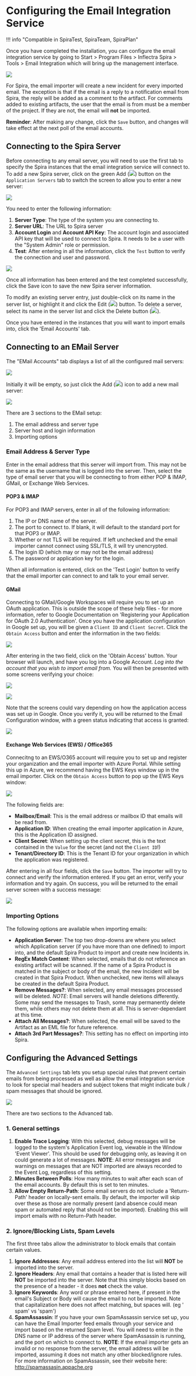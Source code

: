 # Configuring the Email Integration Service
!!! info "Compatible in SpiraTest, SpiraTeam, SpiraPlan"

Once you have completed the installation, you can configure the email integration service by going to Start > Program Files > Inflectra Spira > Tools > Email Integration which will bring up the management interface.

![](img/configure_12.png)

For Spira, the email importer will create a new incident for every imported email. The exception is that if the email is a reply to a notification email from Spira, the reply will be added as a comment to the artifact. For comments added to existing artifacts, the user that the email is from must be a member of the project. If they are not, the email will **not** be imported.

**Reminder**: After making any change, click the `Save` button, and changes will take effect at the next poll of the email accounts.

## Connecting to the Spira Server
Before connecting to any email server, you will need to use the first tab to specify the Spira instances that the email integration service will connect to. To add a new Spira server, click on the green Add (![](img/ico_add.png)) button on the `Application Servers` tab to switch the screen to allow you to enter a new server:

![](img/configure_1.png)

You need to enter the following information:

1. **Server Type**: The type of the system you are connecting to.
2. **Server URL**: The URL to Spira server
3. **Account Login** and **Account API Key**: The account login and associated API key that will be used to connect to Spira. It needs to be a user with the "System Admin" role or permission. 
4. **Test**: After entering in all the information, click the `Test` button to verify the connection and user and password.

![](img/configure_2.png)

Once all information has been entered and the test completed successfully, click the Save icon to save the new Spira server information.

To modify an existing server entry, just double-click on its name in the server list, or highlight it and click the Edit (![](img/ico_edit.png)) button. To delete a server, select its name in the server list and click the Delete button (![](img/ico_delete.png)).

Once you have entered in the instances that you will want to import emails into, click the 'Email Accounts' tab.

## Connecting to an EMail Server

The "EMail Accounts" tab displays a list of all the configured mail servers:

![](img/configure_3.png)

Initially it will be empty, so just click the Add (![](img/ico_add.png)) icon to add a new mail server:

![](img/configure_4.png)

There are 3 sections to the EMail setup:

1. The email address and server type
1. Server host and login information
1. Importing options

### Email Address & Server Type
Enter in the email address that this server will import from. This may not be the same as the username that is logged into the server. Then, select the type of email server that you will be connecting to from either POP & IMAP, GMail, or Exchange Web Services.

#### POP3 & IMAP
For POP3 and IMAP servers, enter in all of the following information:

1. The IP or DNS name of the server.
1. The port to connect to. If blank, it will default to the standard port for that POP3 or IMAP.
1. Whether or not TLS will be required. If left unchecked and the email importer cannot connect using SSL/TLS, it will try unencrypted.
1. The login ID (which may or may not be the email address)
1. The password or application key for the login.

When all information is entered, click on the 'Test Login' button to verify that the email importer can connect to and talk to your email server.

#### GMail
Connecting to GMail/Google Workspaces will require you to set up an OAuth application. This is outside the scope of these help files - for more information, refer to Google Documentation on 'Registering your Application for OAuth 2.0 Authentication'. Once you have the application configuration in Google set up, you will be given a `Client ID` and `Client Secret`. Click the `Obtain Access` button and enter the information in the two fields:

![](img/configure_5.png)

After entering in the two field, click on the 'Obtain Access' button. Your browser will launch, and have you log into a Google Account. _Log into the account that you wish to import email from._ You will then be presented with some screens verifying your choice:

![](img/configure_6.png)

![](img/configure_7.png)

Note that the screens could vary depending on how the application access was set up in Google. Once you verify it, you will be returned to the Email Configuration window, with a green status indicating that access is granted:

![](img/configure_8.png)

#### Exchange Web Services (EWS) / Office365
Connecitng to an EWS/O365 account will require you to set up and register your organization and the email importer with Azure Portal. While setting this up in Azure, we recommend having the EWS Keys window up in the email importer. Click on the `Obtain Access` button to pop up the EWS Keys window:

![](img/configure_9.png)

The following fields are:
* **Mailbox/Email**: This is the email address or mailbox ID that emails will be read from.
* **Application ID**: When creating the email importer application in Azure, this is the Application ID assigned.
* **Client Secret**: When setting up the client secret, this is the text contained in the `Value` for the secret (and not the `Client ID`!)
* **Tenant/Directory ID**: This is the Tenant ID for your organization in which the application was registered.

After entering in all four fields, click the `Save` button. The importer will try to connect and verify the information entered. If you get an error, verify your information and try again. On success, you will be returned to the email server screen with a success message:

![](img/configure_10.png)

### Importing Options
The following options are available when importing emails:

* **Application Server**: The top two drop-downs are where you select which Application server (if you have more than one defined) to import into, and the default Spira Product to import and create new Incidents in.
* **RegEx Match Content**: When selected, emails that do not reference an existing artifact will be scanned. If the name of a Spira Product is matched in the subject or body of the email, the new Incident will be created in that Spira Product. When unchecked, new items will always be created in the default Spira Product.
* **Remove Messages?**: When selected, any email messages processed will be deleted. *NOTE*: Email servers will handle deletions differently. Some may send the messages to Trash, some may permanently delete them, while others may not delete them at all. This is server-dependant at this time. 
* **Attach All Messages?**: When selected, the email will be saved to the Artifact as an EML file for future reference.
* **Attach 3rd Part Messages?**: This setting has no effect on importing into Spira.

## Configuring the Advanced Settings
The `Advanced Settings` tab lets you setup special rules that prevent certain emails from being processed as well as allow the email integration service to look for special mail headers and subject tokens that might indicate bulk / spam messages that should be ignored.

![](img/configure_11.png)

There are two sections to the Advanced tab.

### 1. General settings
1. **Enable Trace Logging**: With this selected, debug messages will be logged to the system's Application Event log, viewable in the Window 'Event Viewer'. This should be used for debugging only, as leaving it on could generate a lot of messages. **NOTE**: All error messages and warnings on messages that are NOT imported are always recorded to the Event Log, regardless of this setting.
1. **Minutes Between Polls**: How many minutes to wait after each scan of the email accounts. By default this is set to ten minutes.
1. **Allow Empty Return-Path**: Some email servers do not include a 'Return-Path' header on locally-sent emails. By default, the importer will skip over these as those are normally present (and absence could mean spam or automated reply that should not be imported). Enabling this will import emails with no Return-Path header.

### 2. Ignore/Blocking Lists, Spam Levels
The first three tabs allow the administrator to block emails that contain certain values.

1. **Ignore Addresses**: Any email address entered into the list will **NOT** be imported into the server.
1. **Ignore Headers**: Any email that contains a header that is listed here will **NOT** be imported into the server. Note that this simply blocks based on the presence of a header - it does **not** check the value.
1. **Ignore Keywords**: Any word or phrase entered here, if present in the email's Subject or Body will cause the email to not be imported. Note that capitalization here does not affect matching, but spaces will. (eg ' spam' vs 'spam')
1. **SpamAssassin**: If you have your own SpamAssassin service set up, you can have the Email Importer feed emails through your service and import based on the returned Spam level. You will need to enter in the DNS name or IP address of the server where SpamAssassin is running, and the port on which to connect to. **NOTE**: If the email importer gets an invalid or no response from the server, the email address will be imported, assuming it does not match any other blocked/ignore rules. For more information on SpamAssassin, see their website here: http://spamassasin.appache.org
